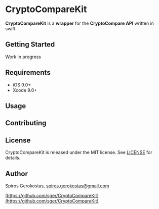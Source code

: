 # CryptoCompareKit

**CryptoCompareKit** is a **wrapper** for the **CryptoCompare API** written in swift.

## Getting Started

Work in progress

## Requirements

- iOS 9.0+
- Xcode 9.0+

## Usage

## Contributing

## License

CryptoCompareKit is released under the MIT license. See [LICENSE](LICENSE) for details.

## Author

Spiros Gerokostas, [spiros.gerokostas@gmail.com](mailto:spiros.gerokostas@gmail.com)

[https://github.com/sger/CryptoCompareKit](https://github.com/sger/CryptoCompareKit)
